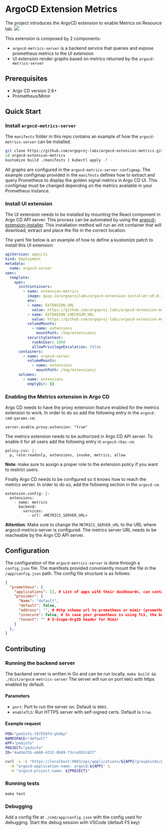 # ArgoCD Extension Metrics

The project introduces the ArgoCD extension to enable Metrics on Resource tab.
![](./docs/images/screenshot.png)

This extension is composed by 2 components:
- `argocd-metrics-server` is a backend service that queries and expose
  prometheus metrics to the UI extension
- UI extension render graphs based on metrics returned by the `argocd-metrics-server`

## Prerequisites

- Argo CD version 2.6+
- Prometheus/Mimir

## Quick Start

### Install `argocd-metrics-server`

The `manifests` folder in this repo contains an example of how the
`argocd-metrics-server` can be installed.

```sh
git clone https://github.com/argoproj-labs/argocd-extension-metrics.git
cd argocd-extension-metrics
kustomize build ./manifests | kubectl apply -f -
```

All graphs are configured in the `argocd-metrics-server-configmap`.
The example configmap provided in the `manifests` defines how to
extract and query Prometheus to display the golden signal metrics in
Argo CD UI. This configmap must be changed depending on the metrics
available in your Prometheus instance.


### Install UI extension

The UI extension needs to be installed by mounting the React component
in Argo CD API server. This process can be automated by using the
[argocd-extension-installer][1]. This installation method will run an
init container that will download, extract and place the file in the
correct location.

The yaml file below is an example of how to define a kustomize patch
to install this UI extension:

```yaml
apiVersion: apps/v1
kind: Deployment
metadata:
  name: argocd-server
spec:
  template:
    spec:
      initContainers:
        - name: extension-metrics
          image: quay.io/argoprojlabs/argocd-extension-installer:v0.0.1
          env:
          - name: EXTENSION_URL
            value: https://github.com/argoproj-labs/argocd-extension-metrics/releases/download/v1.0.0/extension.tar.gz
          - name: EXTENSION_CHECKSUM_URL
            value: https://github.com/argoproj-labs/argocd-extension-metrics/releases/download/v1.0.0/extension_checksums.txt
          volumeMounts:
            - name: extensions
              mountPath: /tmp/extensions/
          securityContext:
            runAsUser: 1000
            allowPrivilegeEscalation: false
      containers:
        - name: argocd-server
          volumeMounts:
            - name: extensions
              mountPath: /tmp/extensions/
      volumes:
        - name: extensions
          emptyDir: {}
```

### Enabling the Metrics extension in Argo CD

Argo CD needs to have the proxy extension feature enabled for the
metrics extension to work. In order to do so add the following entry
in the `argocd-cmd-params-cm`:

```
server.enable.proxy.extension: "true"
```

The metrics extension needs to be authorized in Argo CD API server. To
enable it for all users add the following entry in `argocd-rbac-cm`:

```
policy.csv: |-
  p, role:readonly, extensions, invoke, metrics, allow
```

**Note**: make sure to assign a proper role to the extension policy if you
want to restrict users.

Finally Argo CD needs to be configured so it knows how to reach the
metrics server. In order to do so, add the following section in the
`argocd-cm`.

```
extension.config: |-
  extensions:
    - name: metrics
      backend:
        services:
          - url: <METRICS_SERVER_URL>
```

**Attention**: Make sure to change the `METRICS_SERVER_URL` to the URL
where argocd-metrics-server is configured. The metrics server URL
needs to be reacheable by the Argo CD API server.

## Configuration
The configuration of the `argocd-metrics-server` is done through a
`config.json` file. The manifests provided conviniently mount the
file in the `/app/config.json` path. The config file structure is
as follows:
```json
{
  "prometheus": {
    "applications": [], # List of apps with their dashboards, can contain a default dashboard
    "provider": {
      "Name": "default",
      "default": false,
      "address": "", # Http schema url to prometheus or mimir (prometheus path)
      "insecure": false, # In case your prometheus is using TLS, the bundled image doesn't contain any CA certs so it needs to allow insecure connections
      "tenant": "" # X-Scope-OrgID header for Mimir
    }
  },
}
```


## Contributing

### Running the backend server
The backend server is written in Go and can be run locally.
`make build && ./dist/argocd-metrics-server`
The server will run on port `9003` with https enabled by default.

#### Parameters
- `port`: Port to run the server on. Default is `9003`.
- `enableTLS`: Run HTTPS server with self-signed certs. Default is `true`.

#### Example request
```sh
POD="podinfo-787559f4-ghdbp"
NAMESPACE="default"
APP="podinfo"
PROJECT="podinfo"
ID="4adde25b-ab88-4332-8b99-f3cce952cb27"

curl -v -k "https://localhost:9003/api/applications/${APP}/groupkinds/pod/rows/pod/graphs/pod_cpu_line?name=${POD}.*&namespace=${NAMESPACE}&application_name=${APP}&project=${PROJECT}&uid=${ID}&duration=1h" \
  -H "argocd-application-name: argocd:${APP}" \
  -H "argocd-project-name: ${PROJECT}"
```

### Running tests
`make test`

### Debugging
Add a config file  at `./cmd/app/config.json` with the config used for debugging.
Start the debug session with VSCode (default F5 key)

[1]: https://github.com/argoproj-labs/argocd-extension-installer
